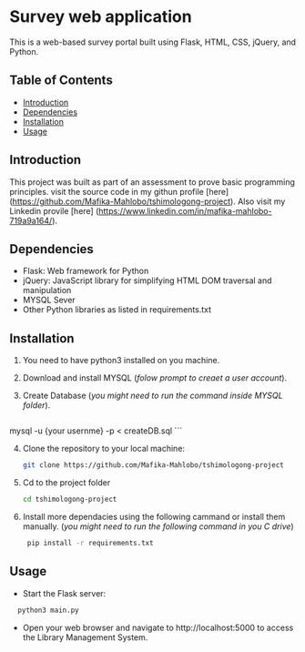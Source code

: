 # Survey web application

This is a web-based survey portal built using Flask, HTML, CSS, jQuery, and Python.

## Table of Contents
- [Introduction](#Introduction)
- [Dependencies](#dependencies)
- [Installation](#installation)
- [Usage](#Usage)

## Introduction
This project was built as part of an assessment to prove basic programming principles. visit the source code in my githun profile [here] (https://github.com/Mafika-Mahlobo/tshimologong-project). Also visit my Linkedin provile [here] (https://www.linkedin.com/in/mafika-mahlobo-719a9a164/).

## Dependencies
- Flask: Web framework for Python
- jQuery: JavaScript library for simplifying HTML DOM traversal and manipulation
- MYSQL Sever
- Other Python libraries as listed in requirements.txt

## Installation

1. You need to have python3 installed on you machine.

2. Download and install MYSQL (*folow prompt to creaet a user account*).

3. Create Database (*you might need to run the command inside MYSQL folder*).

    ```bash
 mysql -u {your usernme} -p < createDB.sql
    ```

4. Clone the repository to your local machine:
   ```bash
   git clone https://github.com/Mafika-Mahlobo/tshimologong-project
   ```

5. Cd to the project folder
    ```bash
    cd tshimologong-project
    ```

5. Install more dependacies using the following cammand or install them manually. (*you might need to run the following command in you C drive*)

   ```bash
    pip install -r requirements.txt
   ```

## Usage

- Start the Flask server:
```bash
  python3 main.py
  ```
- Open your web browser and navigate to http://localhost:5000 to access the Library Management System.
